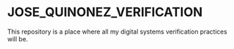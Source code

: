 # JOSE_QUINONEZ_VERIFICATION
This repository is a place where all my digital systems verification practices will be.
